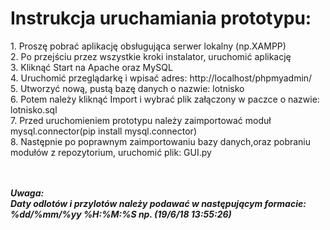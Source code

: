 <h1> Instrukcja uruchamiania prototypu: </h1>  
1. Proszę pobrać aplikację obsługująca serwer lokalny (np.XAMPP)<br />
2. Po przejściu przez wszystkie kroki instalator,  uruchomić aplikację<br /> 
3. Kliknąć Start na Apache oraz MySQL <br /> 
4. Uruchomić przeglądarkę i wpisać adres: http://localhost/phpmyadmin/ <br /> 
5. Utworzyć nową, pustą bazę danych o nazwie: lotnisko  <br />
6. Potem należy kliknąć Import i wybrać plik załączony w paczce o nazwie: lotnisko.sql  <br />
7. Przed uruchomieniem prototypu należy zaimportować moduł mysql.connector(pip install mysql.connector) <br /> 
8. Następnie po poprawnym zaimportowaniu bazy danych,oraz pobraniu modułów z repozytorium, uruchomić plik: GUI.py  <br />
<br />
<br />

***Uwaga: <br/> Daty odlotów i przylotów należy podawać w następującym formacie: %dd/%mm/%yy %H:%M:%S np. (19/6/18 13:55:26)***

